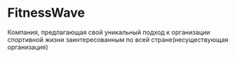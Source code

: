 # FitnessWave
Компания, предлагающая свой уникальный подход к организации спортивной жизни заинтересованным по всей стране(несуществующая организация)
